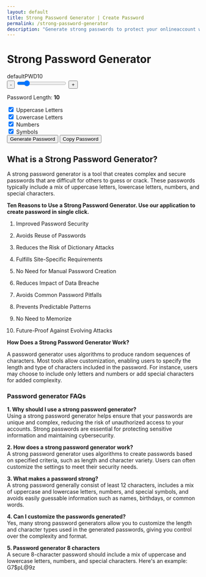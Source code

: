 ```yaml
---
layout: default
title: Strong Password Generator | Create Password 
permalink: /strong-password-generator
description: "Generate strong passwords to protect your onlineaccount with our random password generator. Mix letters, numbers and symbols for safe password."
---
```


<div class="container">
 <div class="row justify-content-start">
   <div class="col-9">
    <h1 class="text-center mb-4">Strong Password Generator</h1>
     <div class="password-display font-monospace fs-1 text-light" id="password-display">defaultPWD10</div>
       <div class="my-3 range-container">
           <button class="btn btn-primary btn-circle" id="decrease-length">-</button>
           <input type="range" id="password-length" min="6" max="32" value="10">
           <button class="btn btn-primary btn-circle" id="increase-length">+</button>
       </div>
        <p class="text-center">Password Length: <strong id="length-value">10</strong></p>
        <div class="row justify-content-center ms-4">
        <div class="form-check col-md-3">
            <input class="form-check-input" type="checkbox" id="include-uppercase" checked>
            <label class="form-check-label" for="include-uppercase">Uppercase Letters</label>
        </div>
        <div class="form-check col-md-3">
            <input class="form-check-input" type="checkbox" id="include-lowercase" checked>
            <label class="form-check-label" for="include-lowercase">Lowercase Letters</label>
        </div>
        <div class="form-check col-md-3">
            <input class="form-check-input" type="checkbox" id="include-numbers" checked>
            <label class="form-check-label" for="include-numbers">Numbers</label>
        </div>
        <div class="form-check col-md-3">
            <input class="form-check-input" type="checkbox" id="include-symbols" checked>
            <label class="form-check-label" for="include-symbols">Symbols</label>
        </div>
    </div>
        <button class="btn btn-success mt-4 w-100" id="generate-password">Generate Password</button>
        <button class="btn btn-primary mt-2 w-100" id="copy-password">Copy Password</button>
    </div>
</div>

<h2 class="py-4">What is a Strong Password Generator?</h2>
<p>A strong password generator is a tool that creates complex and secure passwords that are difficult for others to guess or crack. These passwords typically include a mix of uppercase letters, lowercase letters, numbers, and special characters.</p>
<p><strong>Ten Reasons to Use a Strong Password Generator. Use our application to create password in single click.</strong></p>
<ol>
<li><p>Improved Password Security</p></li>
<li><p>Avoids Reuse of Passwords</p></li>
<li><p>Reduces the Risk of Dictionary Attacks</p></li>
<li><p>Fulfills Site-Specific Requirements</p></li>
<li><p>No Need for Manual Password Creation</p></li>
<li><p>Reduces Impact of Data Breache</p></li>
<li><p>Avoids Common Password Pitfalls</p></li>
<li><p>Prevents Predictable Patterns</p></li>
<li><p>No Need to Memorize</p></li>
<li><p>Future-Proof Against Evolving Attacks</p></li>
</ol>

<p><strong>How Does a Strong Password Generator Work?</strong></p>
<p>A password generator uses algorithms to produce random sequences of characters. Most tools allow customization, enabling users to specify the length and type of characters included in the password. For instance, users may choose to include only letters and numbers or add special characters for added complexity.</p>


<h3>Password generator FAQs</h3>
<p><strong>1. Why should I use a strong password generator?</strong><br />Using a strong password generator helps ensure that your passwords are unique and complex, reducing the risk of unauthorized access to your accounts. Strong passwords are essential for protecting sensitive information and maintaining cybersecurity.</p>
<p><strong>2. How does a strong password generator work?</strong><br />A strong password generator uses algorithms to create passwords based on specified criteria, such as length and character variety. Users can often customize the settings to meet their security needs.</p>
<p><strong>3. What makes a password strong?</strong><br />A strong password generally consist of least 12 characters, includes a mix of uppercase and lowercase letters, numbers, and special symbols, and avoids easily guessable information such as names, birthdays, or common words.</p>
<p><strong>4. Can I customize the passwords generated?</strong><br />Yes, many strong password generators allow you to customize the length and character types used in the generated passwords, giving you control over the complexity and format.</p>
<p><strong>5. Password generator 8 characters</strong><br />A secure 8-character password should include a mix of uppercase and lowercase letters, numbers, and special characters. Here's an example: G7$pL@9z</p>
</div>

<script src="{{ '/assets/js/pass-gen.js' | relative_url }}"></script>